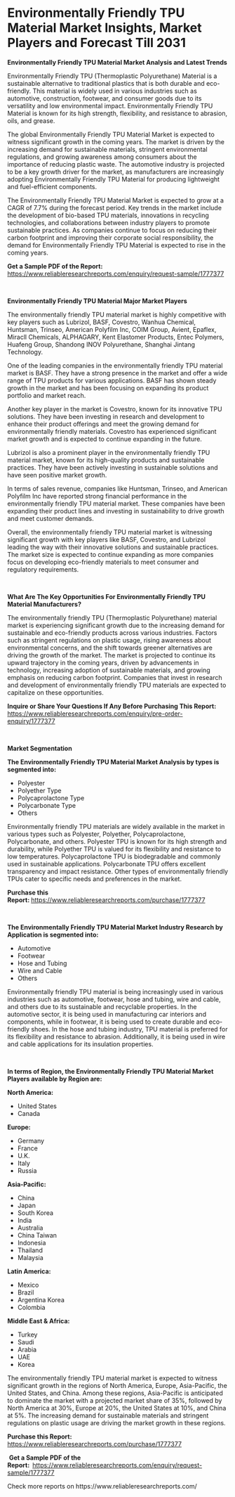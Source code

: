 <p><h1>Environmentally Friendly TPU Material Market Insights, Market Players and Forecast Till 2031</h1></p><p><strong>Environmentally Friendly TPU Material Market Analysis and Latest Trends</strong></p>
<p><p>Environmentally Friendly TPU (Thermoplastic Polyurethane) Material is a sustainable alternative to traditional plastics that is both durable and eco-friendly. This material is widely used in various industries such as automotive, construction, footwear, and consumer goods due to its versatility and low environmental impact. Environmentally Friendly TPU Material is known for its high strength, flexibility, and resistance to abrasion, oils, and grease.</p><p>The global Environmentally Friendly TPU Material Market is expected to witness significant growth in the coming years. The market is driven by the increasing demand for sustainable materials, stringent environmental regulations, and growing awareness among consumers about the importance of reducing plastic waste. The automotive industry is projected to be a key growth driver for the market, as manufacturers are increasingly adopting Environmentally Friendly TPU Material for producing lightweight and fuel-efficient components.</p><p>The Environmentally Friendly TPU Material Market is expected to grow at a CAGR of 7.7% during the forecast period. Key trends in the market include the development of bio-based TPU materials, innovations in recycling technologies, and collaborations between industry players to promote sustainable practices. As companies continue to focus on reducing their carbon footprint and improving their corporate social responsibility, the demand for Environmentally Friendly TPU Material is expected to rise in the coming years.</p></p>
<p><strong>Get a Sample PDF of the Report:&nbsp;</strong> <a href="https://www.reliableresearchreports.com/enquiry/request-sample/1777377">https://www.reliableresearchreports.com/enquiry/request-sample/1777377</a></p>
<p>&nbsp;</p>
<p><strong>Environmentally Friendly TPU Material Major Market Players</strong></p>
<p><p>The environmentally friendly TPU material market is highly competitive with key players such as Lubrizol, BASF, Covestro, Wanhua Chemical, Huntsman, Trinseo, American Polyfilm Inc, COIM Group, Avient, Epaflex, Miracll Chemicals, ALPHAGARY, Kent Elastomer Products, Entec Polymers, Huafeng Group, Shandong INOV Polyurethane, Shanghai Jintang Technology.</p><p>One of the leading companies in the environmentally friendly TPU material market is BASF. They have a strong presence in the market and offer a wide range of TPU products for various applications. BASF has shown steady growth in the market and has been focusing on expanding its product portfolio and market reach.</p><p>Another key player in the market is Covestro, known for its innovative TPU solutions. They have been investing in research and development to enhance their product offerings and meet the growing demand for environmentally friendly materials. Covestro has experienced significant market growth and is expected to continue expanding in the future.</p><p>Lubrizol is also a prominent player in the environmentally friendly TPU material market, known for its high-quality products and sustainable practices. They have been actively investing in sustainable solutions and have seen positive market growth.</p><p>In terms of sales revenue, companies like Huntsman, Trinseo, and American Polyfilm Inc have reported strong financial performance in the environmentally friendly TPU material market. These companies have been expanding their product lines and investing in sustainability to drive growth and meet customer demands.</p><p>Overall, the environmentally friendly TPU material market is witnessing significant growth with key players like BASF, Covestro, and Lubrizol leading the way with their innovative solutions and sustainable practices. The market size is expected to continue expanding as more companies focus on developing eco-friendly materials to meet consumer and regulatory requirements.</p></p>
<p>&nbsp;</p>
<p><strong>What Are The Key Opportunities For Environmentally Friendly TPU Material Manufacturers?</strong></p>
<p><p>The environmentally friendly TPU (Thermoplastic Polyurethane) material market is experiencing significant growth due to the increasing demand for sustainable and eco-friendly products across various industries. Factors such as stringent regulations on plastic usage, rising awareness about environmental concerns, and the shift towards greener alternatives are driving the growth of the market. The market is projected to continue its upward trajectory in the coming years, driven by advancements in technology, increasing adoption of sustainable materials, and growing emphasis on reducing carbon footprint. Companies that invest in research and development of environmentally friendly TPU materials are expected to capitalize on these opportunities.</p></p>
<p><strong>Inquire or Share Your Questions If Any Before Purchasing This Report:</strong> <a href="https://www.reliableresearchreports.com/enquiry/pre-order-enquiry/1777377">https://www.reliableresearchreports.com/enquiry/pre-order-enquiry/1777377</a></p>
<p>&nbsp;</p>
<p><strong>Market Segmentation</strong></p>
<p><strong>The Environmentally Friendly TPU Material Market Analysis by types is segmented into:</strong></p>
<p><ul><li>Polyester</li><li>Polyether Type</li><li>Polycaprolactone Type</li><li>Polycarbonate Type</li><li>Others</li></ul></p>
<p><p>Environmentally friendly TPU materials are widely available in the market in various types such as Polyester, Polyether, Polycaprolactone, Polycarbonate, and others. Polyester TPU is known for its high strength and durability, while Polyether TPU is valued for its flexibility and resistance to low temperatures. Polycaprolactone TPU is biodegradable and commonly used in sustainable applications. Polycarbonate TPU offers excellent transparency and impact resistance. Other types of environmentally friendly TPUs cater to specific needs and preferences in the market.</p></p>
<p><strong>Purchase this Report:&nbsp;</strong><a href="https://www.reliableresearchreports.com/purchase/1777377">https://www.reliableresearchreports.com/purchase/1777377</a></p>
<p>&nbsp;</p>
<p><strong>The Environmentally Friendly TPU Material Market Industry Research by Application is segmented into:</strong></p>
<p><ul><li>Automotive</li><li>Footwear</li><li>Hose and Tubing</li><li>Wire and Cable</li><li>Others</li></ul></p>
<p><p>Environmentally friendly TPU material is being increasingly used in various industries such as automotive, footwear, hose and tubing, wire and cable, and others due to its sustainable and recyclable properties. In the automotive sector, it is being used in manufacturing car interiors and components, while in footwear, it is being used to create durable and eco-friendly shoes. In the hose and tubing industry, TPU material is preferred for its flexibility and resistance to abrasion. Additionally, it is being used in wire and cable applications for its insulation properties.</p></p>
<p>&nbsp;</p>
<p><strong>In terms of Region, the Environmentally Friendly TPU Material Market Players available by Region are:</strong></p>
<p>
    <p> <strong> North America: </strong>
        <ul>
            <li>United States</li>
            <li>Canada</li>
        </ul>
        </p> 
    <p> <strong> Europe: </strong>
        <ul>
            <li>Germany</li>
            <li>France</li>
            <li>U.K.</li>
            <li>Italy</li>
            <li>Russia</li>
        </ul>
        </p> 
    <p> <strong> Asia-Pacific: </strong>
        <ul>
            <li>China</li>
            <li>Japan</li>
            <li>South Korea</li>
            <li>India</li>
            <li>Australia</li>
            <li>China Taiwan</li>
            <li>Indonesia</li>
            <li>Thailand</li>
            <li>Malaysia</li>
        </ul>
        </p> 
    <p> <strong> Latin America: </strong>
        <ul>
            <li>Mexico</li>
            <li>Brazil</li>
            <li>Argentina Korea</li>
            <li>Colombia</li>
        </ul>
        </p> 
    <p> <strong> Middle East & Africa: </strong>
        <ul>
            <li>Turkey</li>
            <li>Saudi</li>
            <li>Arabia</li>
            <li>UAE</li>
            <li>Korea</li>
        </ul>
    </p>
    </p>
<p><p>The environmentally friendly TPU material market is expected to witness significant growth in the regions of North America, Europe, Asia-Pacific, the United States, and China. Among these regions, Asia-Pacific is anticipated to dominate the market with a projected market share of 35%, followed by North America at 30%, Europe at 20%, the United States at 10%, and China at 5%. The increasing demand for sustainable materials and stringent regulations on plastic usage are driving the market growth in these regions.</p></p>
<p><strong>Purchase this Report: </strong><a href="https://www.reliableresearchreports.com/purchase/1777377">https://www.reliableresearchreports.com/purchase/1777377</a></p>
<p>&nbsp;<strong>Get a Sample PDF of the Report:&nbsp;&nbsp;</strong><a href="https://www.reliableresearchreports.com/enquiry/request-sample/1777377">https://www.reliableresearchreports.com/enquiry/request-sample/1777377</a></p>
<p><strong></strong></p>
<p>Check more reports on https://www.reliableresearchreports.com/</p>